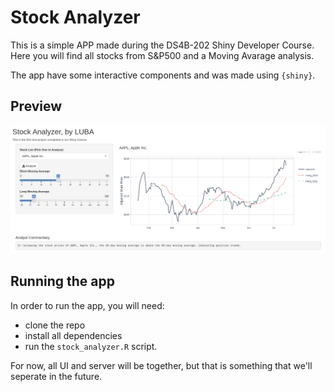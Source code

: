 # Stock Analyzer

This is a simple APP made during the DS4B-202 Shiny Developer Course. Here you will find all stocks from S&P500 and a Moving Avarage analysis.

The app have some interactive components and was made using `{shiny}`.

## Preview

![](preview.png)

## Running the app

In order to run the app, you will need:

- clone the repo
- install all dependencies
- run the `stock_analyzer.R` script. 

For now, all UI and server will be together, but that is something that we'll seperate in the future.
